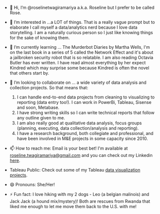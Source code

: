 - 👋 Hi, I’m @roselinetwagiramariya a.k.a. Roseline but I prefer to be called Rose.
  
- 👀 I’m interested in ...a LOT of things. That is a really vague prompt but to elaborate I call myself a data/analytics nerd because I love data storytelling. I am a naturally curious
person so I just like knowing things for the sake of knowing them. 

- 🌱 I’m currently learning ... The Murderbot Diaries by Martha Wells, I'm on the last book in a series of 5 called the Network Effect and it's about a jailbroken security robot that is so relatable.
I am also reading Octavia Butler has ever written. I have read almost everything by her expect Kindred which may surprise some because Kindred is often the novel that others start by.
  
- 💞️ I’m looking to collaborate on ... a wide variety of data analysis and collection projects. So that means that:  
  1. I can handle end-to-end data projects from cleaning to visualizing to reporting (data entry too!). I can work in PowerBi, Tableau, Sisense and soon, Metabase.
  2. I have strong writing skills so I can write technical reports that follow any outline given to me.
  3. I am also really good at qualitative data analysis, focus groups (planning, executing, data collection/analysis and reporting).
  4. I have a research background, both collegiate and professional, and have been involved in M&E projects in some capacity since 2010.
    
- 📫 How to reach me: Email is your best bet! I'm available at roseline.twagiramariya@gmail.com and you can check out my Linkedin [here](https://www.linkedin.com/in/roselinetwagiramariya/).

- Tableau Public: Check out some of my Tableau [data visualization projects](https://public.tableau.com/app/profile/roseline.twagiramariya/vizzes).

- 😄 Pronouns: She/Her!
  
- ⚡ Fun fact: I love hiking with my 2 dogs - Leo (a belgian malinois) and Jack Jack (a hound mix/mystery)!
  Both are rescues from Rwanda that liked me enough to let me move them back to the U.S. with me! 

<!---
roselinetwagiramariya/roselinetwagiramariya is a ✨ special ✨ repository because its `README.md` (this file) appears on your GitHub profile.
You can click the Preview link to take a look at your changes.
--->
